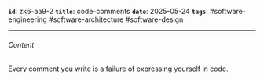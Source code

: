 **`id`**: zk6-aa9-2
**`title`**: code-comments
**`date`**: 2025-05-24
**`tags`**: #software-engineering #software-architecture #software-design

---

###### Content

Every comment you write is a failure of expressing yourself in code.

